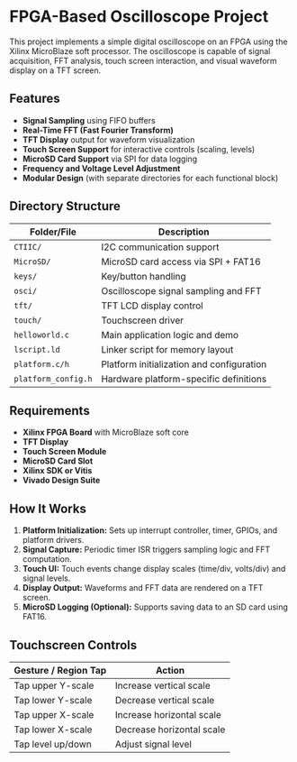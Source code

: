 # FPGA-Based Oscilloscope Project

This project implements a simple digital oscilloscope on an FPGA using the Xilinx MicroBlaze soft processor. The oscilloscope is capable of signal acquisition, FFT analysis, touch screen interaction, and visual waveform display on a TFT screen.

## Features

- **Signal Sampling** using FIFO buffers
- **Real-Time FFT (Fast Fourier Transform)**
- **TFT Display** output for waveform visualization
- **Touch Screen Support** for interactive controls (scaling, levels)
- **MicroSD Card Support** via SPI for data logging
- **Frequency and Voltage Level Adjustment**
- **Modular Design** (with separate directories for each functional block)

## Directory Structure

| Folder/File            | Description                                 |
|------------------------|---------------------------------------------|
| `CTIIC/`               | I2C communication support                   |
| `MicroSD/`             | MicroSD card access via SPI + FAT16         |
| `keys/`                | Key/button handling                         |
| `osci/`                | Oscilloscope signal sampling and FFT        |
| `tft/`                 | TFT LCD display control                     |
| `touch/`               | Touchscreen driver                          |
| `helloworld.c`         | Main application logic and demo             |
| `lscript.ld`           | Linker script for memory layout             |
| `platform.c/h`         | Platform initialization and configuration   |
| `platform_config.h`    | Hardware platform-specific definitions      |

## Requirements

- **Xilinx FPGA Board** with MicroBlaze soft core
- **TFT Display**
- **Touch Screen Module**
- **MicroSD Card Slot**
- **Xilinx SDK or Vitis**
- **Vivado Design Suite**

## How It Works

1. **Platform Initialization:** Sets up interrupt controller, timer, GPIOs, and platform drivers.
2. **Signal Capture:** Periodic timer ISR triggers sampling logic and FFT computation.
3. **Touch UI:** Touch events change display scales (time/div, volts/div) and signal levels.
4. **Display Output:** Waveforms and FFT data are rendered on a TFT screen.
5. **MicroSD Logging (Optional):** Supports saving data to an SD card using FAT16.

## Touchscreen Controls

| Gesture / Region Tap  | Action                    |
|------------------------|---------------------------|
| Tap upper Y-scale      | Increase vertical scale   |
| Tap lower Y-scale      | Decrease vertical scale   |
| Tap upper X-scale      | Increase horizontal scale |
| Tap lower X-scale      | Decrease horizontal scale |
| Tap level up/down      | Adjust signal level       |
